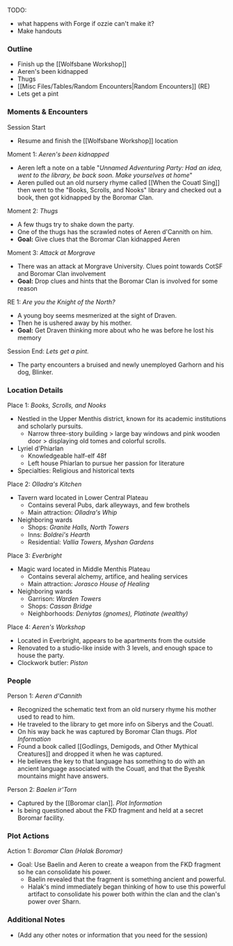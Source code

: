 TODO: 
- what happens with Forge if ozzie can't make it?
- Make handouts
### Outline
- Finish up the [[Wolfsbane Workshop]]
- Aeren's been kidnapped
- Thugs
- [[Misc Files/Tables/Random Encounters|Random Encounters]] (RE)
- Lets get a pint

### Moments & Encounters

Session Start
- Resume and finish the [[Wolfsbane Workshop]] location

Moment 1: *Aeren's been kidnapped*
- Aeren left a note on a table "*Unnamed Adventuring Party: Had an idea, went to the library, be back soon. Make yourselves at home*"
- Aeren pulled out an old nursery rhyme called [[When the Couatl Sing]] then went to the "Books, Scrolls, and Nooks" library and checked out a book, then got kidnapped by the Boromar Clan.

Moment 2: *Thugs*
- A few thugs try to shake down the party.
- One of the thugs has the scrawled notes of Aeren d'Cannith on him.
- **Goal:** Give clues that the Boromar Clan kidnapped Aeren

Moment 3: *Attack at Morgrave*
- There was an attack at Morgrave University. Clues point towards CotSF and Boromar Clan involvement
- **Goal:** Drop clues and hints that the Boromar Clan is involved for some reason

RE 1: *Are you the Knight of the North?*
- A young boy seems mesmerized at the sight of Draven.
- Then he is ushered away by his mother.
- **Goal:** Get Draven thinking more about who he was before he lost his memory

Session End: *Lets get a pint.*
- The party encounters a bruised and newly unemployed Garhorn and his dog, Blinker.

### Location Details

Place 1: *Books, Scrolls, and Nooks*
- Nestled in the Upper Menthis district, known for its academic institutions and scholarly pursuits.
	- Narrow three-story building > large bay windows and pink wooden door > displaying old tomes and colorful scrolls.
- Lyriel d'Phiarlan
	- Knowledgeable half-elf 48f
	- Left house Phiarlan to pursue her passion for literature
- Specialties: Religious and historical texts

Place 2: *Olladra's Kitchen*
- Tavern ward located in Lower Central Plateau
	- Contains several Pubs, dark alleyways, and few brothels
	- Main attraction: *Olladra's Whip*
- Neighboring wards
	- Shops: *Granite Halls, North Towers*
	- Inns: *Boldrei's Hearth*
	- Residential: *Vallia Towers, Myshan Gardens*

Place 3: *Everbright*
- Magic ward located in Middle Menthis Plateau
	- Contains several alchemy, artifice, and healing services
	- Main attraction: *Jorasco House of Healing*
- Neighboring wards
	- Garrison: *Warden Towers*
	- Shops: *Cassan Bridge*
	- Neighborhoods: *Deniytas (gnomes), Platinate (wealthy)*

Place 4: *Aeren's Workshop*
- Located in Everbright, appears to be apartments from the outside
- Renovated to a studio-like inside with 3 levels, and enough space to house the party.
- Clockwork butler: *Piston*

### People

Person 1: *Aeren d'Cannith*
- Recognized the schematic text from an old nursery rhyme his mother used to read to him.
- He traveled to the library to get more info on Siberys and the Couatl. 
- On his way back he was captured by Boromar Clan thugs.
*Plot Information*
- Found a book called [[Godlings, Demigods, and Other Mythical Creatures]] and dropped it when he was captured.
- He believes the key to that language has something to do with an ancient language associated with the Couatl, and that the Byeshk mountains might have answers.

Person 2: *Baelen ir'Torn*
- Captured by the [[Boromar clan]].
*Plot Information*
- Is being questioned about the FKD fragment and held at a secret Boromar facility.

### Plot Actions

Action 1: *Boromar Clan (Halak Boromar)*
- Goal: Use Baelin and Aeren to create a weapon from the FKD fragment so he can consolidate his power.
	- Baelin revealed that the fragment is something ancient and powerful.
	- Halak's mind immediately began thinking of how to use this powerful artifact to consolidate his power both within the clan and the clan's power over Sharn.
### Additional Notes

- (Add any other notes or information that you need for the session)